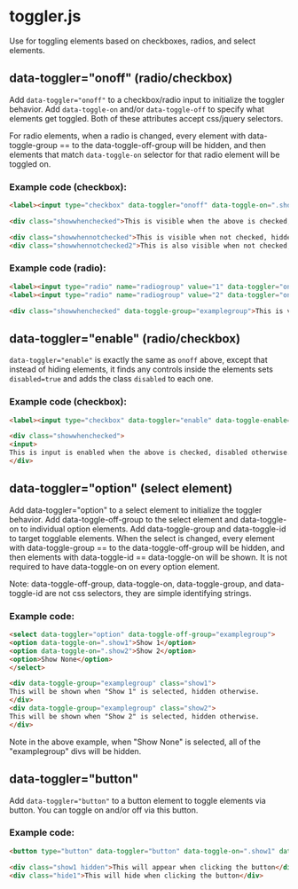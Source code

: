 toggler.js
===

Use for toggling elements based on checkboxes, radios, and select elements.

## data-toggler="onoff" (radio/checkbox)

Add `data-toggler="onoff"` to a checkbox/radio input to initialize the toggler behavior. Add `data-toggle-on` and/or `data-toggle-off` to specify what elements get toggled. Both of these attributes accept css/jquery selectors.

For radio elements, when a radio is changed, every element with data-toggle-group == to the data-toggle-off-group will be hidden, and then elements that match `data-toggle-on` selector for that radio element will be toggled on.

### Example code (checkbox):

```html
<label><input type="checkbox" data-toggler="onoff" data-toggle-on=".showwhenchecked" data-toggle-off=".showwhennotchecked,.showwhennotchecked2"> Check Me!</label>

<div class="showwhenchecked">This is visible when the above is checked, hidden otherwise</div>

<div class="showwhennotchecked">This is visible when not checked, hidden otherwise</div>
<div class="showwhennotchecked2">This is also visible when not checked, hidden otherwise</div>
```

### Example code (radio):

```html
<label><input type="radio" name="radiogroup" value="1" data-toggler="onoff" data-toggle-on=".showwhenchecked" data-toggle-off-group="examplegroup"> Radio 1</label>
<label><input type="radio" name="radiogroup" value="2" data-toggler="onoff" data-toggle-off-group="examplegroup"> Radio 2</label>

<div class="showwhenchecked" data-toggle-group="examplegroup">This is visible when Radio 1 is checked, hidden otherwise</div>
```

## data-toggler="enable" (radio/checkbox)

`data-toggler="enable"` is exactly the same as `onoff` above, except that instead of hiding elements, it finds any controls inside the elements sets `disabled=true` and adds the class `disabled` to each one.

### Example code (checkbox):

```html
<label><input type="checkbox" data-toggler="enable" data-toggle-enable=".showwhenchecked" data-toggle-disable=".showwhennotchecked,.showwhennotchecked2"> Check Me!</label>

<div class="showwhenchecked">
<input>
This is input is enabled when the above is checked, disabled otherwise. But visible either way.
</div>
```

## data-toggler="option" (select element)

Add data-toggler="option" to a select element to initialize the toggler behavior. Add data-toggle-off-group to the select element and data-toggle-on to individual option elements. Add data-toggle-group and data-toggle-id to target togglable elements. When the select is changed, every element with data-toggle-group == to the data-toggle-off-group will be hidden, and then elements with data-toggle-id == data-toggle-on will be shown. It is not required to have data-toggle-on on every option element.

Note: data-toggle-off-group, data-toggle-on, data-toggle-group, and data-toggle-id are not css selectors, they are simple identifying strings.

### Example code:

```html
<select data-toggler="option" data-toggle-off-group="examplegroup">
<option data-toggle-on=".show1">Show 1</option>
<option data-toggle-on=".show2">Show 2</option>
<option>Show None</option>
</select>

<div data-toggle-group="examplegroup" class="show1">
This will be shown when "Show 1" is selected, hidden otherwise.
</div>
<div data-toggle-group="examplegroup" class="show2">
This will be shown when "Show 2" is selected, hidden otherwise.
</div>
```

Note in the above example, when "Show None" is selected, all of the "examplegroup" divs will be hidden.

## data-toggler="button"

Add `data-toggler="button"` to a button element to toggle elements via button. You can toggle on and/or off via this button.

### Example code:
```html
<button type="button" data-toggler="button" data-toggle-on=".show1" data-toggle-off=".hide1">Toggle Divs</button>

<div class="show1 hidden">This will appear when clicking the button</div>
<div class="hide1">This will hide when clicking the button</div>
```